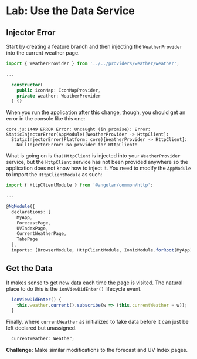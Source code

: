 # Lab: Use the Data Service

## Injector Error 

Start by creating a feature branch and then injecting the `WeatherProvider` into the current weather page.

```TypeScript
import { WeatherProvider } from '../../providers/weather/weather';

...

  constructor(
    public iconMap: IconMapProvider,
    private weather: WeatherProvider
  ) {}
```

When you run the application after this change, though, you should get an error in the console like this one:

```
core.js:1449 ERROR Error: Uncaught (in promise): Error: StaticInjectorError(AppModule)[WeatherProvider -> HttpClient]: 
  StaticInjectorError(Platform: core)[WeatherProvider -> HttpClient]: 
    NullInjectorError: No provider for HttpClient!
```

What is going on is that `HttpClient` is injected into your `WeatherProvider` service, but the `HttpClient` service has not been provided anywhere so the application does not know how to inject it. You need to modify the `AppModule` to import the `HttpClientModule` as such:

```TypeScript
import { HttpClientModule } from '@angular/common/http';

...

@NgModule({
  declarations: [
    MyApp,
    ForecastPage,
    UVIndexPage,
    CurrentWeatherPage,
    TabsPage
  ],
  imports: [BrowserModule, HttpClientModule, IonicModule.forRoot(MyApp)],
```

## Get the Data

It makes sense to get new data each time the page is visited. The natural place to do this is the `ionViewDidEnter()` lifecycle event.

```TypeScript
  ionViewDidEnter() {
    this.weather.current().subscribe(w => (this.currentWeather = w));
  }
```

Finally, where `currentWeather` as initialized to fake data before it can just be left declared but unassigned.

```TypeScript
  currentWeather: Weather;
```

**Challenge:** Make similar modifications to the forecast and UV Index pages. 